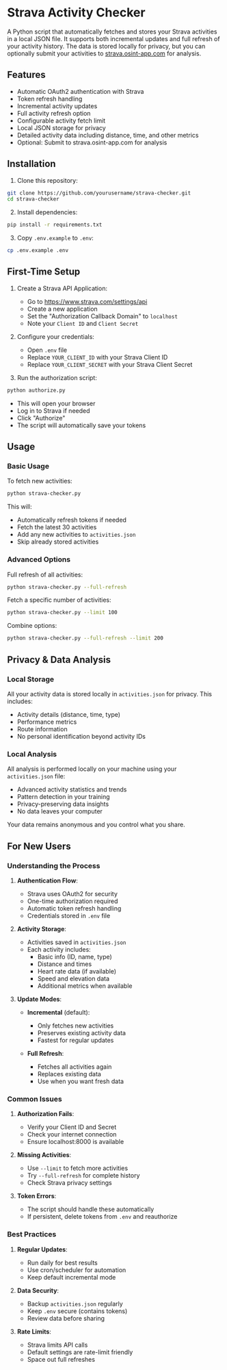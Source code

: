 # Strava Activity Checker

A Python script that automatically fetches and stores your Strava activities in a local JSON file. It supports both incremental updates and full refresh of your activity history. The data is stored locally for privacy, but you can optionally submit your activities to [strava.osint-app.com](https://strava.osint-app.com) for analysis.

## Features

- Automatic OAuth2 authentication with Strava
- Token refresh handling
- Incremental activity updates
- Full activity refresh option
- Configurable activity fetch limit
- Local JSON storage for privacy
- Detailed activity data including distance, time, and other metrics
- Optional: Submit to strava.osint-app.com for analysis

## Installation

1. Clone this repository:
```bash
git clone https://github.com/yourusername/strava-checker.git
cd strava-checker
```

2. Install dependencies:
```bash
pip install -r requirements.txt
```

3. Copy `.env.example` to `.env`:
```bash
cp .env.example .env
```

## First-Time Setup

1. Create a Strava API Application:
   - Go to https://www.strava.com/settings/api
   - Create a new application
   - Set the "Authorization Callback Domain" to `localhost`
   - Note your `Client ID` and `Client Secret`

2. Configure your credentials:
   - Open `.env` file
   - Replace `YOUR_CLIENT_ID` with your Strava Client ID
   - Replace `YOUR_CLIENT_SECRET` with your Strava Client Secret

3. Run the authorization script:
```bash
python authorize.py
```
   - This will open your browser
   - Log in to Strava if needed
   - Click "Authorize"
   - The script will automatically save your tokens

## Usage

### Basic Usage

To fetch new activities:
```bash
python strava-checker.py
```

This will:
- Automatically refresh tokens if needed
- Fetch the latest 30 activities
- Add any new activities to `activities.json`
- Skip already stored activities

### Advanced Options

Full refresh of all activities:
```bash
python strava-checker.py --full-refresh
```

Fetch a specific number of activities:
```bash
python strava-checker.py --limit 100
```

Combine options:
```bash
python strava-checker.py --full-refresh --limit 200
```

## Privacy & Data Analysis

### Local Storage
All your activity data is stored locally in `activities.json` for privacy. This includes:
- Activity details (distance, time, type)
- Performance metrics
- Route information
- No personal identification beyond activity IDs

### Local Analysis
All analysis is performed locally on your machine using your `activities.json` file:
- Advanced activity statistics and trends
- Pattern detection in your training
- Privacy-preserving data insights
- No data leaves your computer

Your data remains anonymous and you control what you share.

## For New Users

### Understanding the Process

1. **Authentication Flow**:
   - Strava uses OAuth2 for security
   - One-time authorization required
   - Automatic token refresh handling
   - Credentials stored in `.env` file

2. **Activity Storage**:
   - Activities saved in `activities.json`
   - Each activity includes:
     - Basic info (ID, name, type)
     - Distance and times
     - Heart rate data (if available)
     - Speed and elevation data
     - Additional metrics when available

3. **Update Modes**:
   - **Incremental** (default):
     - Only fetches new activities
     - Preserves existing activity data
     - Fastest for regular updates
   
   - **Full Refresh**:
     - Fetches all activities again
     - Replaces existing data
     - Use when you want fresh data

### Common Issues

1. **Authorization Fails**:
   - Verify your Client ID and Secret
   - Check your internet connection
   - Ensure localhost:8000 is available

2. **Missing Activities**:
   - Use `--limit` to fetch more activities
   - Try `--full-refresh` for complete history
   - Check Strava privacy settings

3. **Token Errors**:
   - The script should handle these automatically
   - If persistent, delete tokens from `.env` and reauthorize

### Best Practices

1. **Regular Updates**:
   - Run daily for best results
   - Use cron/scheduler for automation
   - Keep default incremental mode

2. **Data Security**:
   - Backup `activities.json` regularly
   - Keep `.env` secure (contains tokens)
   - Review data before sharing

3. **Rate Limits**:
   - Strava limits API calls
   - Default settings are rate-limit friendly
   - Space out full refreshes
